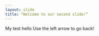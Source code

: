 ```yaml
---
layout: slide
title: “Welcome to our second slide!”
---
```

My test
hello
Use the left arrow to go back!
